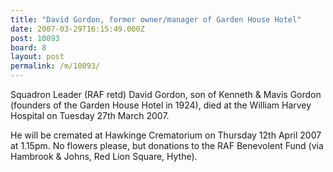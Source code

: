 ```yaml
---
title: "David Gordon, former owner/manager of Garden House Hotel"
date: 2007-03-29T16:15:49.000Z
post: 10093
board: 8
layout: post
permalink: /m/10093/
---
```

Squadron Leader (RAF retd) David Gordon, son of Kenneth & Mavis Gordon (founders of the Garden House Hotel in 1924), died at the William Harvey Hospital on Tuesday 27th March 2007.

He will be cremated at Hawkinge Crematorium on Thursday 12th April 2007 at 1.15pm. No flowers please, but donations to the RAF Benevolent Fund (via Hambrook & Johns, Red Lion Square, Hythe).
